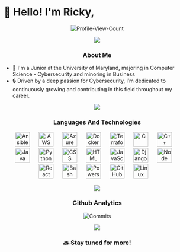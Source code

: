 # 👾 Hello! I'm Ricky,

<!--
### 🌌 Overview
---
-->

<div align="center">
  
![Profile-View-Count](https://komarev.com/ghpvc/?username=HackedRico&color=blueviolet&style=for-the-badge)
<!-- 
[![LeetCode](https://img.shields.io/badge/-LeetCode-FFA116?style=for-the-badge&logo=LeetCode&logoColor=black)](https://leetcode.com/HackedRico)
[![LinkedIn](https://img.shields.io/badge/LinkedIn-0077B5?style=for-the-badge&logo=linkedin&logoColor=white)]() 
-->


![](https://user-images.githubusercontent.com/73097560/115834477-dbab4500-a447-11eb-908a-139a6edaec5c.gif)

### About Me

</div>


- 🐢 I'm a Junior at the University of Maryland, majoring in Computer Science - Cybersecurity and minoring in Business
- 🔒 Driven by a deep passion for Cybersecurity, I’m dedicated to continuously growing and contributing in this field throughout my career.

<!--
- 🛠️ I'm tackling challenges on HackTheBox, CTFs, and LeetCode to hone my skills
- 📖 I'm studying Web Application Security and Security Automation
- 🤝 I'm actively contributing to open-source projects and supporting others with their innovative products
-->


<div align="center">

![](https://user-images.githubusercontent.com/73097560/115834477-dbab4500-a447-11eb-908a-139a6edaec5c.gif)

  
### Languages And Technologies

<p align="center">
  <img alt="Ansible" width="40px" style="padding-right:20px;" src="https://cdn.jsdelivr.net/gh/devicons/devicon@latest/icons/ansible/ansible-original.svg" />
  <img alt="AWS" width="40px" style="padding-right:20px;" src="https://cdn.jsdelivr.net/gh/devicons/devicon@latest/icons/amazonwebservices/amazonwebservices-original-wordmark.svg" />
  <img alt="Azure" width="40px" style="padding-right:20px;" src="https://cdn.jsdelivr.net/gh/devicons/devicon@latest/icons/azure/azure-original.svg" />
  <img alt="Docker" width="40px" style="padding-right:20px;" src="https://cdn.jsdelivr.net/gh/devicons/devicon@latest/icons/docker/docker-original.svg" />
  <img alt="Terraform" width="40px" style="padding-right:20px;" src="https://cdn.jsdelivr.net/gh/devicons/devicon@latest/icons/terraform/terraform-original.svg" />

  <img alt="C" width="40px" style="padding-right:20px;" src="https://cdn.jsdelivr.net/gh/devicons/devicon@latest/icons/c/c-original.svg" />
  <img alt="C++" width="40px" style="padding-right:20px;" src="https://cdn.jsdelivr.net/gh/devicons/devicon@latest/icons/cplusplus/cplusplus-original.svg" />
  <img alt="Java" width="40px" style="padding-right:20px;" src="https://cdn.jsdelivr.net/gh/devicons/devicon/icons/java/java-original.svg" />
  <img alt="Python" width="40px" style="padding-right:20px;" src="https://cdn.jsdelivr.net/gh/devicons/devicon/icons/python/python-original.svg" />
  <img alt="CSS" width="40px" style="padding-right:20px;" src="https://cdn.jsdelivr.net/gh/devicons/devicon/icons/css3/css3-plain.svg" />
  <img alt="HTML" width="40px" style="padding-right:20px;" src="https://cdn.jsdelivr.net/gh/devicons/devicon/icons/html5/html5-plain.svg" />
  <img alt="JavaScript" width="40px" style="padding-right:20px;" src="https://cdn.jsdelivr.net/gh/devicons/devicon/icons/javascript/javascript-plain.svg" />
  
  <img alt="Django" width="40px" style="padding-right:20px;" src="https://raw.githubusercontent.com/marwin1991/profile-technology-icons/refs/heads/main/icons/django.png" />
  <img alt="Node JS" width="40px" style="padding-right:20px;" src="https://raw.githubusercontent.com/marwin1991/profile-technology-icons/refs/heads/main/icons/node_js.png" />
  <img alt="React" width="40px" style="padding-right:20px;" src="https://cdn.jsdelivr.net/gh/devicons/devicon/icons/react/react-original.svg" />
  
  <img alt="Bash" width="40px" style="padding-right:20px;" src="https://user-images.githubusercontent.com/25181517/192158606-7c2ef6bd-6e04-47cf-b5bc-da2797cb5bda.png" />
  <img alt="Powershell" width="40px" style="padding-right:20px;" src="https://cdn.jsdelivr.net/gh/devicons/devicon@latest/icons/powershell/powershell-original.svg" />
  <img alt="GitHub" width="40px" style="padding-right:20px;" src="https://user-images.githubusercontent.com/25181517/192108374-8da61ba1-99ec-41d7-80b8-fb2f7c0a4948.png" />
  <img alt="Linux" width="40px" style="padding-right:20px;" src="https://cdn.jsdelivr.net/gh/devicons/devicon/icons/linux/linux-original.svg" />

  <!--
  <img alt="Grafana" width="40px" style="padding-right:20px;" src="https://user-images.githubusercontent.com/25181517/182534075-4962068b-4407-46c2-ac67-ddcb86af30cc.png" />
  <img alt="Packer" width="40px" style="padding-right:20px;" src="https://cdn.jsdelivr.net/gh/devicons/devicon@latest/icons/packer/packer-original-wordmark.svg" />
  <img alt="MongoDB" width="40px" style="padding-right:20px;" src="https://raw.githubusercontent.com/marwin1991/profile-technology-icons/refs/heads/main/icons/mongodb.png" />
  <img alt="PostgreSQL" width="40px" style="padding-right:20px;" src="https://cdn.jsdelivr.net/gh/devicons/devicon@latest/icons/postgresql/postgresql-original-wordmark.svg" />

  <img alt="Jupyter Notebook" width="40px" style="padding-right:20px;" src="https://raw.githubusercontent.com/marwin1991/profile-technology-icons/refs/heads/main/icons/jupyter_notebook.png" />
  -->
</p>

![](https://user-images.githubusercontent.com/73097560/115834477-dbab4500-a447-11eb-908a-139a6edaec5c.gif)

###  Github Analytics
  
![Commits](https://github-readme-stats.vercel.app/api?username=hackedrico&theme=nightowl&hide_border=true&include_all_commits=true&count_private=true)

<!---

![Streak](https://streak-stats.demolab.com?user=hackedrico&theme=nightowl&hide_border=true)

![Language Stats](https://github-readme-stats.vercel.app/api/top-langs/?username=hackedrico&theme=nightowl&hide_border=true&layout=compact)

-->

![](https://user-images.githubusercontent.com/73097560/115834477-dbab4500-a447-11eb-908a-139a6edaec5c.gif)

### 🔜 Stay tuned for more!

</div>




<!-- BELOW ARE OLD ASSETS --> 
<!-- 
## Extras
<img src="https://leetcode-badge-showcase.vercel.app/api?username=HackedRico&theme=nightowl" alt="LeetCode Badges"/> 
-->


<!-- OLD COLOR THEME
###  Github Analytics
  
![Commits](https://github-readme-stats.vercel.app/api?username=hackedrico&theme=aura&hide_border=true&include_all_commits=true&count_private=true)

![Streak](https://github-readme-streak-stats.herokuapp.com/?user=HackedRico&theme=aura&hide_border=true)

![Language Stats](https://github-readme-stats.vercel.app/api/top-langs/?username=hackedrico&theme=aura&hide_border=true&include_all_commits=true&count_private=true&layout=compact)

-->

<!--
### 🚀 Projects Worked On
---

- [MITRE-ATT&CK Evaluations](https://github.com/attackevals/ael)

-->

<!--
### 🛠️ Currently Learning
---

- Full Stack Development
- CompTIA PenTest+
-->

<!-- Cool Assets 
<!-- 🌌 Overview -->

<!-- ### 👨🏽‍💻 Languages and Technologies -->

<!-- --- -->
<!-- Username has to be Lower case -->
